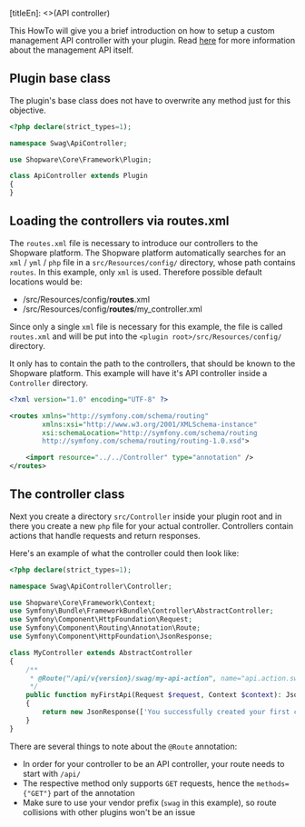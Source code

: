 [titleEn]: <>(API controller)

This HowTo will give you a brief introduction on how to setup a custom management API controller with your plugin.
Read [here](./../3-api/10-management-api.md) for more information about the management API itself.

## Plugin base class

The plugin's base class does not have to overwrite any method just for this objective.

```php
<?php declare(strict_types=1);

namespace Swag\ApiController;

use Shopware\Core\Framework\Plugin;

class ApiController extends Plugin
{
}
```

## Loading the controllers via routes.xml

The `routes.xml` file is necessary to introduce our controllers to the Shopware platform.
The Shopware platform automatically searches for an `xml` / `yml` / `php` file in a `src/Resources/config/` directory, whose path contains `routes`.
In this example, only `xml` is used.
Therefore possible default locations would be:
- <plugin-root>/src/Resources/config/**routes**.xml
- <plugin-root>/src/Resources/config/**routes**/my_controller.xml

Since only a single `xml` file is necessary for this example, the file is called `routes.xml` and will be put
into the `<plugin root>/src/Resources/config/` directory.

It only has to contain the path to the controllers, that should be known to the Shopware platform.
This example will have it's API controller inside a `Controller` directory.

```xml
<?xml version="1.0" encoding="UTF-8" ?>

<routes xmlns="http://symfony.com/schema/routing"
        xmlns:xsi="http://www.w3.org/2001/XMLSchema-instance"
        xsi:schemaLocation="http://symfony.com/schema/routing
        http://symfony.com/schema/routing/routing-1.0.xsd">

    <import resource="../../Controller" type="annotation" />
</routes>
```

## The controller class

Next you create a directory `src/Controller` inside your plugin root and in there you create a new `php` file for your actual controller.
Controllers contain actions that handle requests and return responses.

Here's an example of what the controller could then look like:
```php
<?php declare(strict_types=1);

namespace Swag\ApiController\Controller;

use Shopware\Core\Framework\Context;
use Symfony\Bundle\FrameworkBundle\Controller\AbstractController;
use Symfony\Component\HttpFoundation\Request;
use Symfony\Component\Routing\Annotation\Route;
use Symfony\Component\HttpFoundation\JsonResponse;

class MyController extends AbstractController
{
    /**
     * @Route("/api/v{version}/swag/my-api-action", name="api.action.swag.my-api-action", methods={"GET"})
     */
    public function myFirstApi(Request $request, Context $context): JsonResponse
    {
        return new JsonResponse(['You successfully created your first controller route']);
    }
}
```

There are several things to note about the `@Route` annotation:
- In order for your controller to be an API controller, your route needs to start with `/api/`
- The respective method only supports `GET` requests, hence the `methods={"GET"}` part of the annotation
- Make sure to use your vendor prefix (`swag` in this example), so route collisions with other plugins won't be an issue
